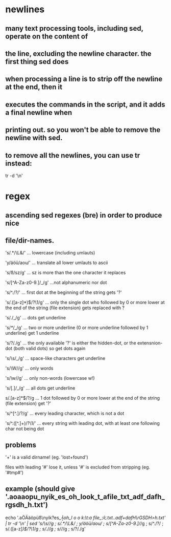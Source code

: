 # newlines

## many text processing tools, including sed, operate on the content of
## the line, excluding the newline character. the first thing sed does
## when processing a line is to strip off the newline at the end, then it
## executes the commands in the script, and it adds a final newline when
## printing out. so you won't be able to remove the newline with sed.

## to remove all the newlines, you can use tr instead:
tr -d '\n'


# regex

## ascending sed regexes (bre) in order to produce nice
## file/dir-names.

's/.*/\L&/' ... lowercase (including umlauts)

'y/äöü/aou/' ... translate all lower umlauts to ascii

's/ß/sz/g' ... sz is more than the one character it replaces

's/[^A-Za-z0-9.]/_/g' ...not alphanumeric nor dot

's/^\./?/' ... first dot at the beginning of the string gets '?'

's/\.\([a-z]*\)$/?\1/g' ... only the single dot who followed by 0 or more lower at the end of the string (file extension) gets replaced with ?

's/\./_/g' ... dots get underline

's/_*_/_/g' ... two or more underline (0 or more underline followed by 1 underline) get 1 underline

's/?/\./g' ... the only available '?' is either the hidden-dot, or the extensnion-dot (both valid dots) so get dots again

's/\s/_/g' ... space-like characters get underline

's/\W//g' ... only words

's/\w//g' ... only non-words (lowercase w!)

's/[.]/_/g' ... all dots get underline

s/\.[a-z]*$/?/g ... 1 dot followed by 0 or more lower at the end of the string (file extension) get '?'

's/^[^.]/?/g' ... every leading character, which is not a dot

's/^\.\([^.]\+\)/?\1/' ... every string with leading dot, with at least one following char not being dot


## problems

'+' is a valid dirname! (eg. 'lost+found')

files with leading '#' lose it, unless '#' is excluded from stripping (eg. '#tmp#')


## example (should give '.aoaaopu_nyik_es_oh_look_t_afile_txt_adf_dafh_rgsdh_h.txt')
echo '.aÖÄäöpüß\nyik?es_𝄞_oh_l o o k:\t:a file_火.txt..adf+dafH\\rGSDH>h.txt' | tr -d '\n' | sed 's/\s//g ; s/.*/\L&/ ; y/äöü/aou/ ; s/[^A-Za-z0-9.]/_/g ; s/^\./?/ ; s/\.\([a-z]*\)$/?\1/g ; s/\./_/g ; s/_*_/_/g ; s/?/\./g'
